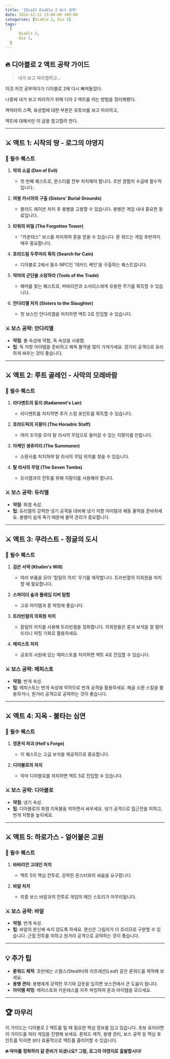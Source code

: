 ```yaml
---
title: '[Dia2] Diablo 2 Act 공략'
date: 2024-12-12 13:00:00 +09:00
categories: [Diablo 2, Dia 2]
tags:
  [
      Diablo 2,
      Dia 2,
  ]
---
```


## 🔥 디아블로 2 액트 공략 가이드
> 내가 보고 따라할려고...

이것 저것 공부하다가 디아블로 2에 다시 빠져들었다.

나중에 내가 보고 따라하기 위해 디아 2 액트를 미는 방법을 정리해봤다.

캐릭터의 스펙, 육성법에 대한 부분은 유튜브를 보고 따라하고,

액트에 대해서만 이 글을 참고할려 한다.

---

## ⚔️ **액트 1: 시작의 땅 - 로그의 야영지**


### 🎯 **필수 퀘스트**
1. **악의 소굴 (Den of Evil)**
   - 첫 번째 퀘스트로, 몬스터를 전부 처치해야 합니다. 초반 경험치 수급에 필수적입니다.
   
2. **여왕 카시아의 구출 (Sisters' Burial Grounds)**
   - 블러드 레이븐 처치 후 용병을 고용할 수 있습니다. 용병은 게임 내내 중요한 동료입니다.

3. **타워의 비밀 (The Forgotten Tower)**
   - "카운테스" 보스를 처치하여 룬을 얻을 수 있습니다. 룬 워드는 게임 후반까지 매우 중요합니다.

4. **호라드림 두루마리 획득 (Search for Cain)**
   - 디아블로 2에서 필수 NPC인 '데커드 케인'을 구출하는 퀘스트입니다.

5. **악마의 군단을 소탕하라 (Tools of the Trade)**
   - 해머를 찾는 퀘스트로, 버바리안과 소서리스에게 유용한 무기를 획득할 수 있습니다.

6. **안다리엘 처치 (Sisters to the Slaughter)**
   - 첫 보스인 안다리엘을 처치하면 액트 2로 진입할 수 있습니다.
   
### ⚔️ **보스 공략: 안다리엘**
- **약점**: 불 속성에 약함, 독 속성을 사용함.
- **팁**: 독 저항 아이템을 준비하고 해독 물약을 많이 가져가세요. 장거리 공격으로 유리하게 싸우는 것이 좋습니다.

---

## ⚔️ **액트 2: 루트 골레인 - 사막의 모래바람**

### 🎯 **필수 퀘스트**
1. **라다멘트의 둥지 (Radament's Lair)**
   - 라다멘트를 처치하면 추가 스킬 포인트를 획득할 수 있습니다.

2. **호라드릭의 지팡이 (The Horadric Staff)**
   - 여러 조각을 모아 탈 라샤의 무덤으로 들어갈 수 있는 지팡이를 만듭니다.

3. **아케인 생츄어리 (The Summoner)**
   - 소환사를 처치하여 탈 라샤의 무덤 위치를 찾을 수 있습니다.

4. **탈 라샤의 무덤 (The Seven Tombs)**
   - 듀리엘과의 전투를 위해 지팡이를 사용해야 합니다.

### ⚔️ **보스 공략: 듀리엘**
- **약점**: 화염 속성.
- **팁**: 듀리엘의 강력한 냉기 공격을 대비해 냉기 저항 아이템과 해동 물약을 준비하세요. 용병이 쉽게 죽기 때문에 물약 관리가 중요합니다.

---

## ⚔️ **액트 3: 쿠라스트 - 정글의 도시**

### 🎯 **필수 퀘스트**
1. **검은 서약 (Khalim's Will)**
   - 여러 부품을 모아 '칼림의 의지' 무기를 제작합니다. 트라빈컬의 의회원을 처치할 때 필요합니다.

2. **스파이더 숲과 플레임 리버 탐험**
   - 고유 아이템과 룬 파밍에 좋습니다.

3. **트라빈컬의 의회원 처치**
   - 칼림의 의지를 사용해 트라빈컬을 정화합니다. 의회원들은 룬과 보석을 잘 떨어뜨리니 파밍 기회로 활용하세요.

4. **메피스토 처치**
   - 공포의 사원에 있는 메피스토를 처치하면 액트 4로 진입할 수 있습니다.

### ⚔️ **보스 공략: 메피스토**
- **약점**: 번개 속성.
- **팁**: 메피스토는 번개 속성에 약하므로 번개 공격을 활용하세요. 해골 소환 스킬을 활용하거나, 원거리 공격으로 공략하는 것이 좋습니다.

---

## ⚔️ **액트 4: 지옥 - 불타는 심연**

### 🎯 **필수 퀘스트**
1. **영혼석 파괴 (Hell's Forge)**
   - 이 퀘스트는 고급 보석을 제공하므로 중요합니다.

2. **디아블로의 처치**
   - 악마 디아블로를 처치하면 액트 5로 진입할 수 있습니다.

### ⚔️ **보스 공략: 디아블로**
- **약점**: 냉기 속성.
- **팁**: 디아블로의 화염 지옥불을 피하면서 싸우세요. 냉기 공격으로 접근전을 피하고, 번개 저항을 높이세요.

---

## ⚔️ **액트 5: 하로가스 - 얼어붙은 고원**

### 🎯 **필수 퀘스트**
1. **바바리안 고대인 처치**
   - 액트 5의 핵심 전투로, 강력한 몬스터와의 싸움을 요구합니다.

2. **바알 처치**
   - 최종 보스 바알과의 전투로 게임의 메인 스토리가 마무리됩니다.

### ⚔️ **보스 공략: 바알**
- **약점**: 번개 속성.
- **팁**: 바알의 분신에 속지 않도록 하세요. 분신은 그림자가 더 흐리므로 구분할 수 있습니다. 근접 전투를 피하고 원거리 공격으로 공략하는 것이 좋습니다.

---

## 💡 **추가 팁**
- **룬워드 제작**: 초반에는 스텔스(Stealth)와 리프레션(Leaf) 같은 룬워드를 제작해 보세요.
- **용병 관리**: 용병에게 강력한 무기와 갑옷을 입히면 보스전에서 큰 도움이 됩니다.
- **아이템 파밍**: 메피스토와 카운테스를 자주 파밍하여 룬과 아이템을 모으세요.

---

## 🏆 **마무리**
이 가이드는 디아블로 2 액트를 밀 때 필요한 핵심 정보를 담고 있습니다. 초보 유저라면 이 가이드를 따라 게임을 진행해 보세요. 룬워드 제작, 용병 관리, 보스 공략 등 핵심 포인트를 익히면 보다 효율적으로 액트를 클리어할 수 있습니다.

**🔥 악마를 정화하러 갈 준비가 되셨나요? 그럼, 로그의 야영지로 출발합시다!**